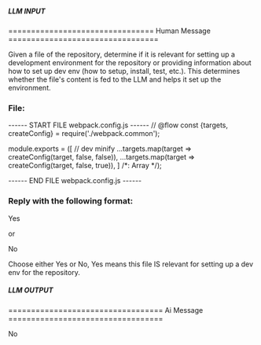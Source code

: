 ##### LLM INPUT #####
================================ Human Message =================================

Given a file of the repository, determine if it is relevant for setting up a development environment for the repository or providing information about how to set up dev env (how to setup, install, test, etc.). This determines whether the file's content is fed to the LLM and helps it set up the environment.

### File:
------ START FILE webpack.config.js ------
// @flow
const {targets, createConfig} = require('./webpack.common');

module.exports = ([ //                            dev   minify
    ...targets.map(target => createConfig(target, false, false)),
    ...targets.map(target => createConfig(target, false, true)),
] /*: Array<Object> */);

------ END FILE webpack.config.js ------

### Reply with the following format:

<rel>Yes</rel>

or

<rel>No</rel>

Choose either Yes or No, Yes means this file IS relevant for setting up a dev env for the repository.

##### LLM OUTPUT #####
================================== Ai Message ==================================

<rel>No</rel>